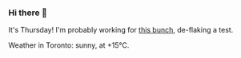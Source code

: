 ### Hi there :wave:

It's Thursday! I'm probably working for [this bunch](https://github.com/kohofinancial), de-flaking a test.

Weather in Toronto: sunny, at +15°C.
